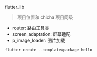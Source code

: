 flutter_lib

> 项目位置和 chicha 项目同级


- router: 路由工具类
- screen_adaptation: 屏幕适配
- p_image_loader: 图片加载



```
flutter create --template=package hello
```
